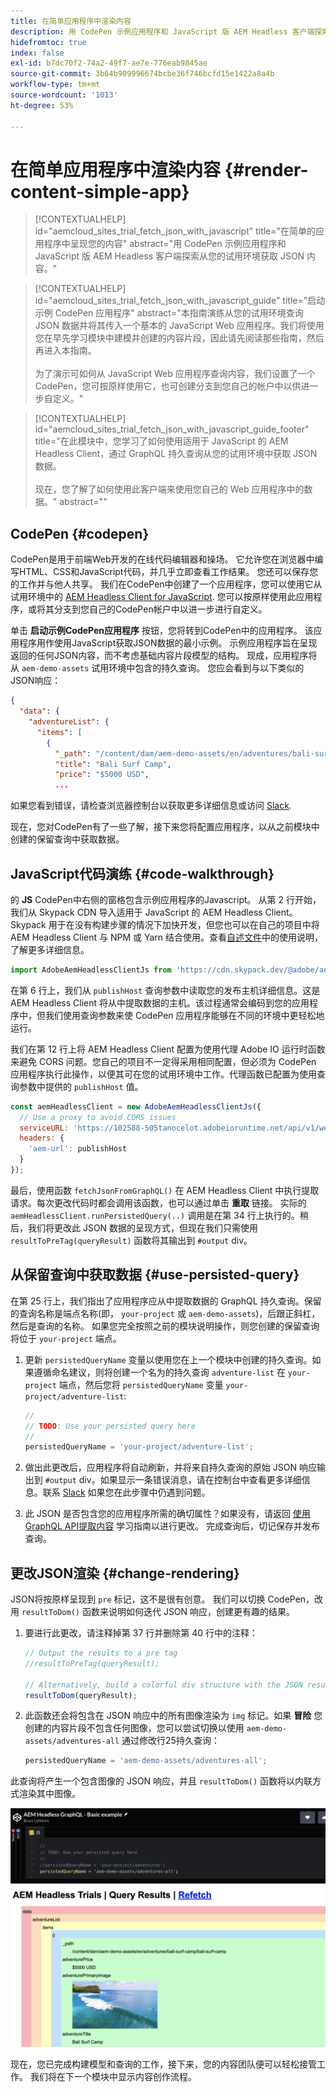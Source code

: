 ```yaml
---
title: 在简单应用程序中渲染内容
description: 用 CodePen 示例应用程序和 JavaScript 版 AEM Headless 客户端探索从您的试用环境获取 JSON 内容。
hidefromtoc: true
index: false
exl-id: b7dc70f2-74a2-49f7-ae7e-776eab9845ae
source-git-commit: 3b64b909996674bcbe36f746bcfd15e1422a8a4b
workflow-type: tm+mt
source-wordcount: '1013'
ht-degree: 53%

---
```



# 在简单应用程序中渲染内容 {#render-content-simple-app}

>[!CONTEXTUALHELP]
>id="aemcloud_sites_trial_fetch_json_with_javascript"
>title="在简单的应用程序中呈现您的内容"
>abstract="用 CodePen 示例应用程序和 JavaScript 版 AEM Headless 客户端探索从您的试用环境获取 JSON 内容。"

>[!CONTEXTUALHELP]
>id="aemcloud_sites_trial_fetch_json_with_javascript_guide"
>title="启动示例 CodePen 应用程序"
>abstract="本指南演练从您的试用环境查询 JSON 数据并将其传入一个基本的 JavaScript Web 应用程序。我们将使用您在早先学习模块中建模并创建的内容片段，因此请先阅读那些指南，然后再进入本指南。<br><br>为了演示可如何从 JavaScript Web 应用程序查询内容，我们设置了一个 CodePen，您可按原样使用它，也可创建分支到您自己的帐户中以供进一步自定义。"

>[!CONTEXTUALHELP]
>id="aemcloud_sites_trial_fetch_json_with_javascript_guide_footer"
>title="在此模块中，您学习了如何使用适用于 JavaScript 的 AEM Headless Client，通过 GraphQL 持久查询从您的试用环境中获取 JSON 数据。<br><br>现在，您了解了如何使用此客户端来使用您自己的 Web 应用程序中的数据。"
>abstract=""

## CodePen {#codepen}

CodePen是用于前端Web开发的在线代码编辑器和操场。 它允许您在浏览器中编写HTML、CSS和JavaScript代码，并几乎立即查看工作结果。 您还可以保存您的工作并与他人共享。 我们在CodePen中创建了一个应用程序，您可以使用它从试用环境中的 [AEM Headless Client for JavaScript](https://github.com/adobe/aem-headless-client-js). 您可以按原样使用此应用程序，或将其分支到您自己的CodePen帐户中以进一步进行自定义。

单击 **启动示例CodePen应用程序** 按钮，您将转到CodePen中的应用程序。 该应用程序用作使用JavaScript获取JSON数据的最小示例。 示例应用程序旨在呈现返回的任何JSON内容，而不考虑基础内容片段模型的结构。 现成，应用程序将从 `aem-demo-assets` 试用环境中包含的持久查询。 您应会看到与以下类似的JSON响应：

```json
{
  "data": {
    "adventureList": {
      "items": [
        {
          "_path": "/content/dam/aem-demo-assets/en/adventures/bali-surf-camp/bali-surf-camp",
          "title": "Bali Surf Camp",
          "price": "$5000 USD",
          ...
```

如果您看到错误，请检查浏览器控制台以获取更多详细信息或访问 [Slack](https://adobe-dx-support.slack.com).

现在，您对CodePen有了一些了解，接下来您将配置应用程序，以从之前模块中创建的保留查询中获取数据。

## JavaScript代码演练 {#code-walkthrough}

的 **JS** CodePen中右侧的窗格包含示例应用程序的Javascript。 从第 2 行开始，我们从 Skypack CDN 导入适用于 JavaScript 的 AEM Headless Client。Skypack 用于在没有构建步骤的情况下加快开发，但您也可以在自己的项目中将 AEM Headless Client 与 NPM 或 Yarn 结合使用。查看[自述文件](https://github.com/adobe/aem-headless-client-js#aem-headless-client-for-javascript)中的使用说明，了解更多详细信息。

```javascript
import AdobeAemHeadlessClientJs from 'https://cdn.skypack.dev/@adobe/aem-headless-client-js@v3.2.0';
```

在第 6 行上，我们从 `publishHost` 查询参数中读取您的发布主机详细信息。这是 AEM Headless Client 将从中提取数据的主机。该过程通常会编码到您的应用程序中，但我们使用查询参数来使 CodePen 应用程序能够在不同的环境中更轻松地运行。

我们在第 12 行上将 AEM Headless Client 配置为使用代理 Adobe IO 运行时函数来避免 CORS 问题。您自己的项目不一定得采用相同配置，但必须为 CodePen 应用程序执行此操作，以便其可在您的试用环境中工作。代理函数已配置为使用查询参数中提供的 `publishHost` 值。

```javascript
const aemHeadlessClient = new AdobeAemHeadlessClientJs({
  // Use a proxy to avoid CORS issues
  serviceURL: 'https://102588-505tanocelot.adobeioruntime.net/api/v1/web/aem/proxy',
  headers: {
    'aem-url': publishHost
  }
});
```

最后，使用函数 `fetchJsonFromGraphQL()` 在 AEM Headless Client 中执行提取请求。每次更改代码时都会调用该函数，也可以通过单击 **重取** 链接。 实际的 `aemHeadlessClient.runPersistedQuery(..)` 调用是在第 34 行上执行的。稍后，我们将更改此 JSON 数据的呈现方式，但现在我们只需使用 `resultToPreTag(queryResult)` 函数将其输出到 `#output` div。

## 从保留查询中获取数据 {#use-persisted-query}

在第 25 行上，我们指出了应用程序应从中提取数据的 GraphQL 持久查询。保留的查询名称是端点名称(即， `your-project` 或 `aem-demo-assets`)，后跟正斜杠，然后是查询的名称。 如果您完全按照之前的模块说明操作，则您创建的保留查询将位于 `your-project` 端点。

1. 更新 `persistedQueryName` 变量以使用您在上一个模块中创建的持久查询。如果遵循命名建议，则将创建一个名为的持久查询 `adventure-list` 在 `your-project` 端点，然后您将 `persistedQueryName` 变量 `your-project/adventure-list`:

   ```javascript
   //
   // TODO: Use your persisted query here
   //
   persistedQueryName = 'your-project/adventure-list';
   ```

1. 做出此更改后，应用程序将自动刷新，并将来自持久查询的原始 JSON 响应输出到 `#output` div。如果显示一条错误消息，请在控制台中查看更多详细信息。联系 [Slack](https://adobe-dx-support.slack.com) 如果您在此步骤中仍遇到问题。

1. 此 JSON 是否包含您的应用程序所需的确切属性？如果没有，请返回 [使用GraphQL API提取内容](https://experience.adobe.com/experiencemanager/learn/extract_content_using_graphql) 学习指南以进行更改。 完成查询后，切记保存并发布查询。

## 更改JSON渲染 {#change-rendering}

JSON将按原样呈现到 `pre` 标记，这不是很有创意。 我们可以切换 CodePen，改用 `resultToDom()` 函数来说明如何迭代 JSON 响应，创建更有趣的结果。

1. 要进行此更改，请注释掉第 37 行并删除第 40 行中的注释：

   ```javascript
   // Output the results to a pre tag
   //resultToPreTag(queryResult);
   
   // Alternatively, build a colorful div structure with the JSON results and render images inline
   resultToDom(queryResult);
   ```

1. 此函数还会将包含在 JSON 响应中的所有图像渲染为 `img` 标记。如果 **冒险** 您创建的内容片段不包含任何图像，您可以尝试切换以使用 `aem-demo-assets/adventures-all` 通过修改行25持久查询：

   ```javascript
   persistedQueryName = 'aem-demo-assets/adventures-all';
   ```

此查询将产生一个包含图像的 JSON 响应，并且 `resultToDom()` 函数将以内联方式渲染其中图像。

![adventures-all 查询和 resultToDom 渲染函数的结果](assets/do-not-localize/adventures-all-query-result.png)

现在，您已完成构建模型和查询的工作，接下来，您的内容团队便可以轻松接管工作。 我们将在下一个模块中显示内容创作流程。
